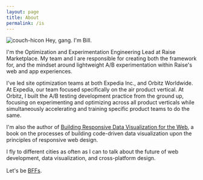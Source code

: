 ```yaml
---
layout: page
title: About
permalink: /is
---
```

<img class="alignnone size-full wp-image-113" src="http://billhinderman.com/wp-content/uploads/2013/10/couch-hicon.jpg" alt="couch-hicon" />
Hey, gang. I'm Bill.

I'm the Optimization and Experimentation Engineering Lead at Raise Marketplace. My team and I are responsible for creating both the framework for, and the mindset around lightweight A/B experimentation within Raise's web and app experiences.

I've led site optimization teams at both Expedia Inc., and Orbitz Worldwide. At Expedia, our team focused specifically on the air product vertical. At Orbitz, I built the A/B testing development practice from the ground up, focusing on experimenting and optimizing across all product verticals while simultaneously accelerating and training specific product teams to do the same.

I'm also the author of <a href="http://responsivedatavisualization.com" target="_blank">Building Responsive Data Visualization for the Web</a>, a book on the processes of building code-driven data visualization upon the principles of responsive web design.

I fly to different cities as often as I can to talk about the future of web development, data visualization, and cross-platform design.

<span style="line-height: 1.5;">Let's be </span><a style="line-height: 1.5;" href="http://www.billhinderman.com/contact">BFFs</a><span style="line-height: 1.5;">.</span>
